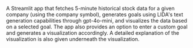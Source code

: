 A Streamlit app that fetches 5-minute historical stock data for a given company (using the company symbol), generates goals using LIDA's text generation capabilities through gpt-4o-mini, and visualizes the data based on a selected goal. The app also provides an option to enter a custom goal and generates a visualization accordingly. A detailed explanation of the visualization is also given underneath the visualization.


